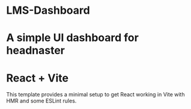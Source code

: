 # LMS-Dashboard
A simple UI dashboard for headnaster
=======
# React + Vite

This template provides a minimal setup to get React working in Vite with HMR and some ESLint rules.

